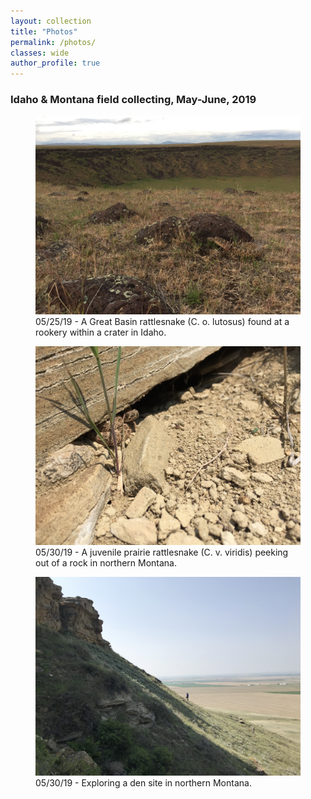 ```yaml
---
layout: collection
title: "Photos"
permalink: /photos/
classes: wide
author_profile: true
---
```


### Idaho & Montana field collecting, May-June, 2019

<figure>
    <a href="/images/craterlutosus.jpg"><img src="/images/craterlutosus.jpg"></a>
    <figcaption>05/25/19 - A Great Basin rattlesnake (C. o. lutosus) found at a rookery within a crater in Idaho.</figcaption>
</figure>

<figure>
    <a href="/images/westkneeviridis.jpg"><img src="/images/westkneeviridis.jpg"></a>
    <figcaption>05/30/19 - A juvenile prairie rattlesnake (C. v. viridis) peeking out of a rock in northern Montana.</figcaption>
</figure>

<figure>
    <a href="/images/manonhill.jpg"><img src="/images/manonhill.jpg"></a>
    <figcaption>05/30/19 - Exploring a den site in northern Montana.</figcaption>
</figure>
